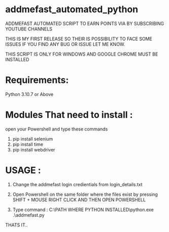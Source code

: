 # addmefast_automated_python
ADDMEFAST AUTOMATED SCRIPT TO EARN POINTS VIA BY SUBSCRIBING YOUTUBE CHANNELS

THIS IS MY FIRST RELEASE SO THEIR IS POSSIBILITY TO FACE SOME ISSUES
IF YOU FIND ANY BUG OR ISSUE LET ME KNOW.


THIS SCRIPT IS ONLY FOR WINDOWS AND GOOGLE CHROME MUST BE INSTALLED

# Requirements:

Python 3.10.7 or Above


# Modules That need to install :

open your Powershell and type these commands

1. pip install selenium
2. pip install time
3. pip install webdriver

# USAGE :

1. Change the addmefast login credientials from login_details.txt

2. Open Powershell on the same folder where the files exist by pressing SHIFT + MOUSE RIGHT CLICK AND THEN OPEN POWERSHELL

3. Type command : C:\PATH WHERE PYTHON INSTALLED\python.exe .\addmefast.py

THATS IT..

